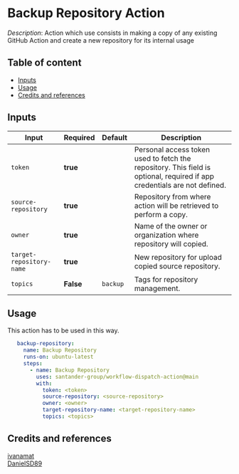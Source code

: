 # Backup Repository Action

_Description_: Action which use consists in 
making a copy of any existing GitHub Action 
and create a new repository for its internal usage

## Table of content

* [Inputs](#inputs)
* [Usage](#usage)
* [Credits and references](#credits-and-references)

## Inputs

| Input                    | Required  | Default  | Description                                                                                                             |
|--------------------------|-----------|----------|-------------------------------------------------------------------------------------------------------------------------|
| `token`                  | **true**  |          | Personal access token used to fetch the repository. This field is optional, required if app credentials are not defined.|
| `source-repository`      | **true**  |          | Repository from where action will be retrieved to perform a copy.                                                       |
| `owner`                  | **true**  |          | Name of the owner or organization where repository will copied.                                                         |
| `target-repository-name` | **true**  |          | New repository for upload copied source repository.                                                                     |
| `topics`                 | **False** | `backup` | Tags for repository management.                                                                                         |

## Usage

This action has to be used in this way.

```yaml
   backup-repository:
     name: Backup Repository
     runs-on: ubuntu-latest
     steps:
       - name: Backup Repository
         uses: santander-group/workflow-dispatch-action@main
         with:
           token: <token>
           source-repository: <source-repository>
           owner: <owner>
           target-repository-name: <target-repository-name>
           topics: <topics>
```          

## Credits and references

[ivanamat](https://github.com/ivanamat)\
[DanielSD89](https://github.com/DanielSD89)
